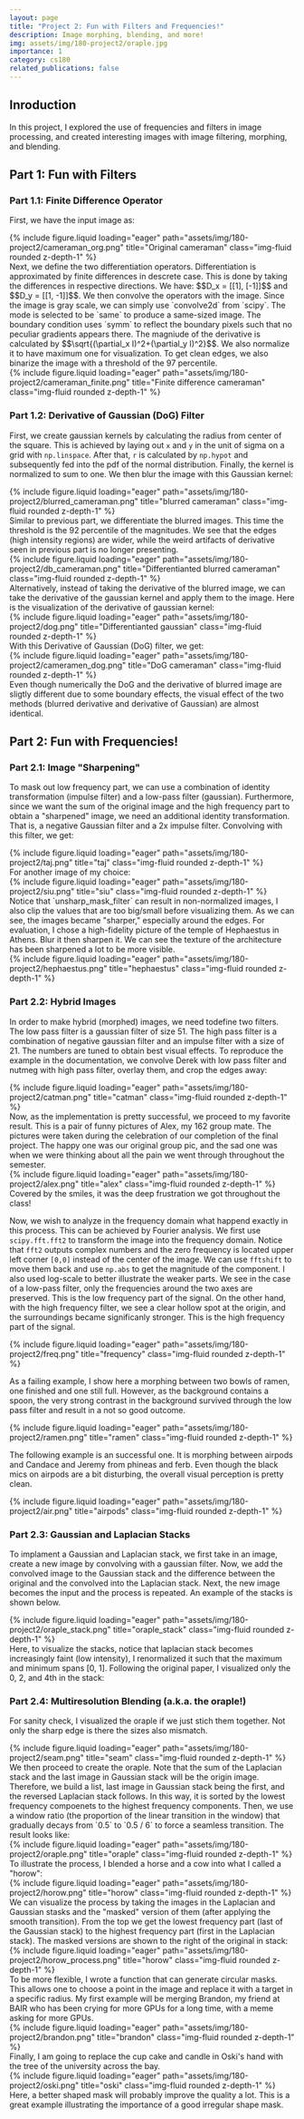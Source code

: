 ```yaml
---
layout: page
title: "Project 2: Fun with Filters and Frequencies!"
description: Image morphing, blending, and more!
img: assets/img/180-project2/oraple.jpg
importance: 1
category: cs180
related_publications: false
---
```


## Inroduction

In this project, I explored the use of frequencies and filters in image processing, and created interesting images with image filtering, morphing, and blending.

## Part 1: Fun with Filters
### Part 1.1: Finite Difference Operator
First, we have the input image as:
<div class="row">
    {% include figure.liquid loading="eager" path="assets/img/180-project2/cameraman_org.png" title="Original cameraman" class="img-fluid rounded z-depth-1" %}
</div>
Next, we define the two differentiation operators. Differentiation is approximated by finite differences in descrete case. This is done by taking the differences in respective directions. We have:
$$D_x = [[1], [-1]]$$ and $$D_y = [[1, -1]]$$. We then convolve the operators with the image. Since the image is gray scale, we can simply use `convolve2d` from `scipy`. The mode is selected to be `same` to produce a same-sized image. The boundary condition uses `symm` to reflect the boundary pixels such that no peculiar gradients appears there. The magniude of the derivative is calculated by $$\sqrt{(\partial_x I)^2+(\partial_y I)^2}$$. We also normalize it to have maximum one for visualization. To get clean edges, we also binarize the image with a threshold of the 97 percentile.
<div class="row">
    {% include figure.liquid loading="eager" path="assets/img/180-project2/cameraman_finite.png" title="Finite difference cameraman" class="img-fluid rounded z-depth-1" %}
</div>

### Part 1.2: Derivative of Gaussian (DoG) Filter
First, we create gaussian kernels by calculating the radius from center of the square. This is achieved by laying out `x` and `y` in the unit of sigma on a grid with `np.linspace`. After that, `r` is calculated by `np.hypot` and subsequently fed into the pdf of the normal distribution. Finally, the kernel is normalized to sum to one. We then blur the image with this Gaussian kernel:
<div class="row">
    {% include figure.liquid loading="eager" path="assets/img/180-project2/blurred_cameraman.png" title="blurred cameraman" class="img-fluid rounded z-depth-1" %}
</div>
Similar to previous part, we differentiate the blurred images. This time the threshold is the 92 percentile of the magnitudes. We see that the edges (high intensity regions) are wider, while the weird artifacts of derivative seen in previous part is no longer presenting.
<div class="row">
    {% include figure.liquid loading="eager" path="assets/img/180-project2/db_cameraman.png" title="Differentianted blurred cameraman" class="img-fluid rounded z-depth-1" %}
</div>
Alternatively, instead of taking the derivative of the blurred image, we can take the derivative of the gaussian kernel and apply them to the image. Here is the visualization of the derivative of gaussian kernel:
<div class="row">
    {% include figure.liquid loading="eager" path="assets/img/180-project2/dog.png" title="Differentianted gaussian" class="img-fluid rounded z-depth-1" %}
</div>
 With this Derivative of Gaussian (DoG) filter, we get:
<div class="row">
    {% include figure.liquid loading="eager" path="assets/img/180-project2/cameramen_dog.png" title="DoG cameraman" class="img-fluid rounded z-depth-1" %}
</div>
Even though numerically the DoG and the derivative of blurred image are sligtly different due to some boundary effects, the visual effect of the two methods (blurred derivative and derivative of Gaussian) are almost identical.

## Part 2: Fun with Frequencies!
### Part 2.1: Image "Sharpening"
To mask out low frequency part, we can use a combination of identity transformation (impulse filter) and a low-pass filter (gaussian). Furthermore, since we want the sum of the original image and the high frequency part to obtain a "sharpened" image, we need an additional identity transformation. That is, a negative Gaussian filter and a 2x impulse filter. Convolving with this filter, we get:
<div class="row">
    {% include figure.liquid loading="eager" path="assets/img/180-project2/taj.png" title="taj" class="img-fluid rounded z-depth-1" %}
</div>
For another image of my choice:
<div class="row">
    {% include figure.liquid loading="eager" path="assets/img/180-project2/siu.png" title="siu" class="img-fluid rounded z-depth-1" %}
</div>
Notice that `unsharp_mask_filter` can result in non-normalized images, I also clip the values that are too big/small before visualizing them. As we can see, the images became "sharper," especially around the edges. For evaluation, I chose a high-fidelity picture of the temple of Hephaestus in Athens. Blur it then sharpen it. We can see the texture of the architecture has been sharpened a lot to be more visible.
<div class="row">
    {% include figure.liquid loading="eager" path="assets/img/180-project2/hephaestus.png" title="hephaestus" class="img-fluid rounded z-depth-1" %}
</div>

### Part 2.2: Hybrid Images
In order to make hybrid (morphed) images, we need todefine two filters. The low pass filter is a gaussian filter of size 51. The high pass filter is a combination of negative gaussian filter and an impulse filter with a size of 21. The numbers are tuned to obtain best visual effects. To reproduce the example in the documentation, we convolve Derek with low pass filter and nutmeg with high pass filter, overlay them, and crop the edges away:
<div class="row">
    {% include figure.liquid loading="eager" path="assets/img/180-project2/catman.png" title="catman" class="img-fluid rounded z-depth-1" %}
</div>
Now, as the implementation is pretty successful, we proceed to my favorite result. This is a pair of funny pictures of Alex, my 162 group mate. The pictures were taken during the celebration of our completion of the final project. The happy one was our original group pic, and the sad one was when we were thinking about all the pain we went through throughout the semester.
<div class="row">
    {% include figure.liquid loading="eager" path="assets/img/180-project2/alex.png" title="alex" class="img-fluid rounded z-depth-1" %}
</div>
Covered by the smiles, it was the deep frustration we got throughout the class!

Now, we wish to analyze in the frequency domain what happend exactly in this process. This can be achieved by Fourier analysis. We first use `scipy.fft.fft2` to transform the image into the frequency domain. Notice that `fft2` outputs complex numbers and the zero frequency is located upper left corner `[0,0]` instead of the center of the image. We can use `fftshift` to move them back and use `np.abs` to get the magnitude of the component. I also used log-scale to better illustrate the weaker parts. We see in the case of a low-pass filter, only the frequencies around the two axes are preserved. This is the low frequency part of the signal. On the other hand, with the high frequency filter, we see a clear hollow spot at the origin, and the surroundings became significanly stronger. This is the high frequency part of the signal. 
<div class="row">
    {% include figure.liquid loading="eager" path="assets/img/180-project2/freq.png" title="frequency" class="img-fluid rounded z-depth-1" %}
</div>

As a failing example, I show here a morphing between two bowls of ramen, one finished and one still full. However, as the background contains a spoon, the very strong contrast in the background survived through the low pass filter and result in a not so good outcome.

<div class="row">
    {% include figure.liquid loading="eager" path="assets/img/180-project2/ramen.png" title="ramen" class="img-fluid rounded z-depth-1" %}
</div>

The following example is an successful one. It is morphing between airpods and Candace and Jeremy from phineas and ferb. Even though the black mics on airpods are a bit disturbing, the overall visual perception is pretty clean.

<div class="row">
    {% include figure.liquid loading="eager" path="assets/img/180-project2/air.png" title="airpods" class="img-fluid rounded z-depth-1" %}
</div>

### Part 2.3: Gaussian and Laplacian Stacks
To implament a Gaussian and Laplacian stack, we first take in an image, create a new image by convolving with a gaussian filter. Now, we add the convolved image to the Gaussian stack and the difference between the original and the convolved into the Laplacian stack. Next, the new image becomes the input and the process is repeated. An example of the stacks is shown below. 
<div class="row">
    {% include figure.liquid loading="eager" path="assets/img/180-project2/oraple_stack.png" title="oraple_stack" class="img-fluid rounded z-depth-1" %}
</div>
Here, to visualize the stacks, notice that laplacian stack becomes increasingly faint (low intensity), I renormalized it such that the maximum and minimum spans [0, 1]. Following the original paper, I visualized only the 0, 2, and 4th in the stack:

### Part 2.4: Multiresolution Blending (a.k.a. the oraple!)
For sanity check, I visualized the oraple if we just stich them together. Not only the sharp edge is there the sizes also mismatch.
<div class="row">
    {% include figure.liquid loading="eager" path="assets/img/180-project2/seam.png" title="seam" class="img-fluid rounded z-depth-1" %}
</div>
We then proceed to create the oraple. Note that the sum of the Laplacian stack and the last image in Gaussian stack will be the origin image. Therefore, we build a list, last image in Gaussian stack being the first, and the reversed Laplacian stack follows. In this way, it is sorted by the lowest frequency compoenets to the highest frequency components. Then, we use a window ratio (the proportion of the linear transition in the window) that gradually decays from `0.5` to `0.5 / 6` to force a seamless transition. The result looks like:
<div class="row">
    {% include figure.liquid loading="eager" path="assets/img/180-project2/oraple.png" title="oraple" class="img-fluid rounded z-depth-1" %}
</div>
To illustrate the process, I blended a horse and a cow into what I called a "horow":
<div class="row">
    {% include figure.liquid loading="eager" path="assets/img/180-project2/horow.png" title="horow" class="img-fluid rounded z-depth-1" %}
</div>
We can visualize the process by taking the images in the Laplacian and Gaussian stasks and the "masked" version of them (after applying the smooth transition). From the top we get the lowest frequency part (last of the Gaussian stack) to the highest frequency part (first in the Laplacian stack). The masked versions are shown to the right of the original in stack:
<div class="row">
    {% include figure.liquid loading="eager" path="assets/img/180-project2/horow_process.png" title="horow" class="img-fluid rounded z-depth-1" %}
</div>
To be more flexible, I wrote a function that can generate circular masks. This allows one to choose a point in the image and replace it with a target in a specific radius. My first example will be merging Brandon, my friend at BAIR who has been crying for more GPUs for a long time, with a meme asking for more GPUs.
<div class="row">
    {% include figure.liquid loading="eager" path="assets/img/180-project2/brandon.png" title="brandon" class="img-fluid rounded z-depth-1" %}
</div>
Finally, I am going to replace the cup cake and candle in Oski's hand with the tree of the university across the bay.
<div class="row">
    {% include figure.liquid loading="eager" path="assets/img/180-project2/oski.png" title="oski" class="img-fluid rounded z-depth-1" %}
</div>
Here, a better shaped mask will probably improve the quality a lot. This is a great example illustrating the importance of a good irregular shape mask.